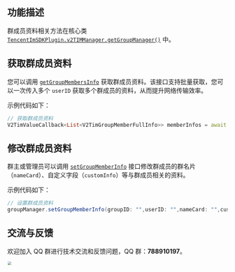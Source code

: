 ## 功能描述
群成员资料相关方法在核心类 [`TencentImSDKPlugin.v2TIMManager.getGroupManager()`](../../../api/v2timmanager/getgroupmanager.md) 中。

[](id:getGroupMembersInfo)

## 获取群成员资料

您可以调用 [`getGroupMembersInfo`](../../../api/v2timgroupmanager/getgroupmembersinfo.md) 获取群成员资料。该接口支持批量获取，您可以一次传入多个 `userID` 获取多个群成员的资料，从而提升网络传输效率。

示例代码如下：



```dart
// 获取群成员资料
V2TimValueCallback<List<V2TimGroupMemberFullInfo>> memberInfos = await groupManager.getGroupMembersInfo(groupID: "groupID", memberList: ["id1"]);
```

[](id:setGroupMemberInfo)

## 修改群成员资料

群主或管理员可以调用 [`setGroupMemberInfo`](../../../api/v2timgroupmanager/setgroupinfo.md) 接口修改群成员的群名片（`nameCard`）、自定义字段（`customInfo`）等与群成员相关的资料。

示例代码如下：



```java
// 设置群成员资料
groupManager.setGroupMemberInfo(groupID: "",userID: "",nameCard: "",customInfo: {});
```


## 交流与反馈

欢迎加入 QQ 群进行技术交流和反馈问题，QQ 群：**788910197**。

<img style="width: 200px; max-width: inherit; zoom: 50%;" src="https://qcloudimg.tencent-cloud.cn/raw/f351a1640d265047db85ffab1cd086a7.png" />

